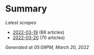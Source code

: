 # Summary
*Latest scrapes*
* [2022-03-19](https://github.com/nuuuwan/news_lk/blob/data/news_lk.2022-03-19.json) (88 articles)
* [2022-03-20](https://github.com/nuuuwan/news_lk/blob/data/news_lk.2022-03-20.json) (70 articles)

*Generated at 05:09PM, March 20, 2022*
